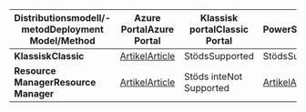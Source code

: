 | <span data-ttu-id="88ebd-101">**Distributionsmodell/-metod**</span><span class="sxs-lookup"><span data-stu-id="88ebd-101">**Deployment Model/Method**</span></span> | <span data-ttu-id="88ebd-102">**Azure Portal**</span><span class="sxs-lookup"><span data-stu-id="88ebd-102">**Azure Portal**</span></span> | <span data-ttu-id="88ebd-103">**Klassisk portal**</span><span class="sxs-lookup"><span data-stu-id="88ebd-103">**Classic Portal**</span></span> | <span data-ttu-id="88ebd-104">**PowerShell**</span><span class="sxs-lookup"><span data-stu-id="88ebd-104">**PowerShell**</span></span> |
| --- | --- | --- | --- |
| <span data-ttu-id="88ebd-105">**Klassisk**</span><span class="sxs-lookup"><span data-stu-id="88ebd-105">**Classic**</span></span> |[<span data-ttu-id="88ebd-106">Artikel</span><span class="sxs-lookup"><span data-stu-id="88ebd-106">Article</span></span>](../articles/vpn-gateway/vpn-gateway-howto-point-to-site-classic-azure-portal.md) |<span data-ttu-id="88ebd-107">Stöds</span><span class="sxs-lookup"><span data-stu-id="88ebd-107">Supported</span></span> |<span data-ttu-id="88ebd-108">Stöds</span><span class="sxs-lookup"><span data-stu-id="88ebd-108">Supported</span></span> |
| <span data-ttu-id="88ebd-109">**Resource Manager**</span><span class="sxs-lookup"><span data-stu-id="88ebd-109">**Resource Manager**</span></span> |[<span data-ttu-id="88ebd-110">Artikel</span><span class="sxs-lookup"><span data-stu-id="88ebd-110">Article</span></span>](../articles/vpn-gateway/vpn-gateway-howto-point-to-site-resource-manager-portal.md) |<span data-ttu-id="88ebd-111">Stöds inte</span><span class="sxs-lookup"><span data-stu-id="88ebd-111">Not Supported</span></span> |[<span data-ttu-id="88ebd-112">Artikel</span><span class="sxs-lookup"><span data-stu-id="88ebd-112">Article</span></span>](../articles/vpn-gateway/vpn-gateway-howto-point-to-site-rm-ps.md) |

